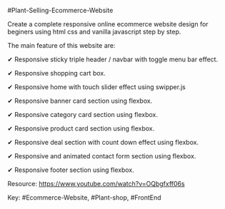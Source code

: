 
#Plant-Selling-Ecommerce-Website

Create a complete responsive online ecommerce website design for beginers using html css and vanilla javascript step by step.

The main feature of this website are:

✔ Responsive sticky triple header / navbar with toggle menu bar effect.
   
✔ Responsive shopping cart box.

✔ Responsive home with touch slider effect using swipper.js

✔ Responsive banner card section using flexbox.

✔ Responsive category card section using flexbox.

✔ Responsive product card section using flexbox.

✔ Responsive deal section with count down effect using flexbox.

✔ Responsive and animated contact form section using flexbox.

✔ Responsive footer section using flexbox.

Resource: https://www.youtube.com/watch?v=OQbgfxff06s

Key: #Ecommerce-Website, #Plant-shop, #FrontEnd
